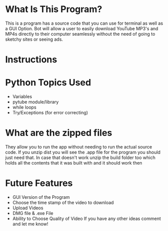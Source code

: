 # What Is This Program?  
This is a program has a source code that you can use for terminal as well as a GUI Option. Bot will allow a user to easily download YouTube MP3's and MP4s directly to their computer seamlessly without the need of going to sketchy sites or seeing ads. 

# Instructions

# Python Topics Used
* Variables
* pytube module/library
* while loops
* Try/Exceptions (for error correcting)


# What are the zipped files
They allow you to run the app without needing to run the actual source code. If you unzip dist you will see the .app file for the program you should just need that. In case that doesn't work unzip the build folder too which holds all the contents that it was built with and it should work then


# Future Features
* GUI Version of the Program
* Choose the time stamp of the video to download
* Upload Videos
* DMG file & .exe File
* Ability to Choose Quality of Video
If you have any other ideas comment and let me know!